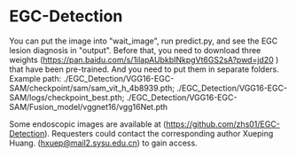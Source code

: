 # EGC-Detection
You can put the image into "wait_image", run predict.py, and see the EGC lesion diagnosis in "output". Before that, you need to download three weights (https://pan.baidu.com/s/1ilapAUbkbINkpgVt6GS2sA?pwd=jd20 ) that have been pre-trained. And you need to put them in separate folders. Example path: ./EGC_Detection/VGG16-EGC-SAM/checkpoint/sam/sam_vit_h_4b8939.pth; ./EGC_Detection/VGG16-EGC-SAM/logs/checkpoint_best.pth; ./EGC_Detection/VGG16-EGC-SAM/Fusion_model/vggnet16/vgg16Net.pth

Some endoscopic images are available at (https://github.com/zhs01/EGC-Detection). Requesters could contact the corresponding author Xueping Huang. (hxuep@mail2.sysu.edu.cn) to gain access.
